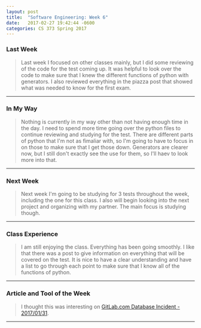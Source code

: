 ```yaml
---
layout: post
title:  "Software Engineering: Week 6"
date:   2017-02-27 19:42:44 -0600
categories: CS 373 Spring 2017
---
```



### Last Week

>Last week I focused on other classes mainly, but I did some reviewing of the code for the test coming up. It was helpful to look over the code to make sure that I knew the different functions of python with generators. I also reviewed everything in the piazza post that showed what was needed to know for the first exam.

----


### In My Way

>Nothing is currently in my way other than not having enough time in the day. I need to spend more time going over the python files to continue reviewing and studying for the test. There are different parts of python that I'm not as fimaliar with, so I'm going to have to focus in on those to make sure that I get those down. Generators are clearer now, but I still don't exactly see the use for them, so I'll haev to look more into that.

----


### Next Week

> Next week I'm going to be studying for 3 tests throughout the week, including the one for this class. I also will begin looking into the next project and organizing with my partner. The main focus is studying though.

----


### Class Experience

>I am still enjoying the class. Everything has been going smoothly. I like that there was a post to give information on everything that will be covered on the test. It is nice to have a clear understanding and have a list to go through each point to make sure that I know all of the functions of python.

----


### Article and Tool of the Week

>I thought this was interesting on [GitLab.com Database Incident - 2017/01/31][ghlabs]. 


----



[ghlabs]: https://docs.google.com/document/d/1GCK53YDcBWQveod9kfzW-VCxIABGiryG7_z_6jHdVik/pub
